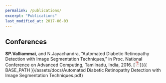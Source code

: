 ```yaml
---
permalink: /publications/
excerpt: "Publications"
last_modified_at: 2017-06-03
---
```


## <a name="conferences"></a>Conferences

**SP.Valliammai**, and N.Jayachandra, “Automated Diabetic Retinopathy Detection with Image Segmentation Techniques,” in Proc. National Conference on Advanced Computing, Tamilnadu, India, 2016.
[![pdf](/assets/icons16/pdf-icon.png)]({{ BASE_PATH }}/assets/docs/Automated Diabetic Retinopathy Detection with Image Segmentation Techniques.pdf)